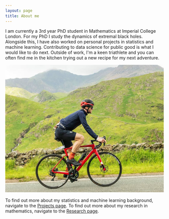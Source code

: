 ```yaml
---
layout: page
title: About me
---
```


I am currently a 3rd year PhD student in Mathematics at Imperial College London. For my PhD I study the dynamics of extremal black holes. Alongside this, I have also worked on personal projects in statistics and machine learning. Contributing to data science for public good is what I would like to do next. Outside of work, I'm a keen triathlete and you can often find me in the kitchen trying out a new recipe for my next adventure.

![Cycling at Snowman 2022](/_images/picture.jpg)

To find out more about my statistics and machine learning background, navigate to the [Projects page](/projects). To find out more about my research in mathematics, navigate to the [Research page](/research).